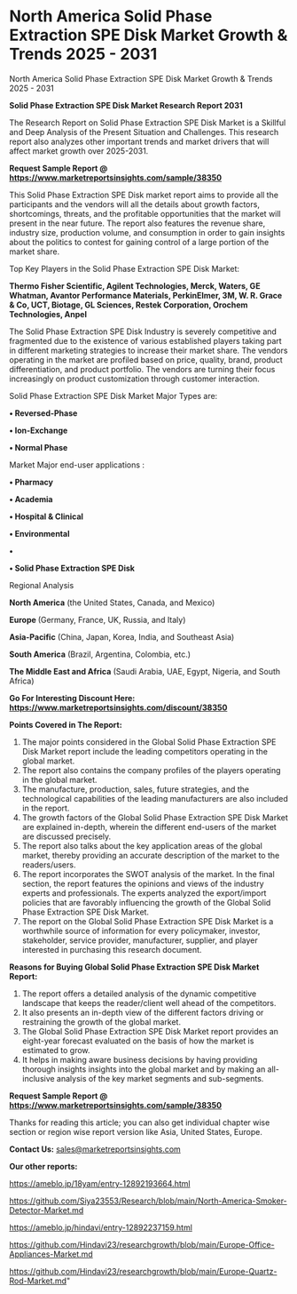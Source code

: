 # North America Solid Phase Extraction SPE Disk Market Growth & Trends 2025 - 2031
North America Solid Phase Extraction SPE Disk Market Growth & Trends 2025 - 2031

<strong>Solid Phase Extraction SPE Disk Market Research Report 2031</strong>

The Research Report on Solid Phase Extraction SPE Disk Market is a Skillful and Deep Analysis of the Present Situation and Challenges. This research report also analyzes other important trends and market drivers that will affect market growth over 2025-2031.

<strong>Request Sample Report @ <a href=https://www.marketreportsinsights.com/sample/38350>https://www.marketreportsinsights.com/sample/38350</a></strong>

This Solid Phase Extraction SPE Disk market report aims to provide all the participants and the vendors will all the details about growth factors, shortcomings, threats, and the profitable opportunities that the market will present in the near future. The report also features the revenue share, industry size, production volume, and consumption in order to gain insights about the politics to contest for gaining control of a large portion of the market share.

Top Key Players in the Solid Phase Extraction SPE Disk Market:

<strong>Thermo Fisher Scientific, Agilent Technologies, Merck, Waters, GE Whatman, Avantor Performance Materials, PerkinElmer, 3M, W. R. Grace & Co, UCT, Biotage, GL Sciences, Restek Corporation, Orochem Technologies, Anpel</strong>

The Solid Phase Extraction SPE Disk Industry is severely competitive and fragmented due to the existence of various established players taking part in different marketing strategies to increase their market share. The vendors operating in the market are profiled based on price, quality, brand, product differentiation, and product portfolio. The vendors are turning their focus increasingly on product customization through customer interaction.

Solid Phase Extraction SPE Disk Market Major Types are:

<strong>•  Reversed-Phase

•  Ion-Exchange

•  Normal Phase</strong>

Market Major end-user applications :

<strong>•  Pharmacy

•  Academia

•  Hospital & Clinical

•  Environmental

•  

•  Solid Phase Extraction SPE Disk</strong>

Regional Analysis

</u><strong><b>North America</b></strong> (the United States, Canada, and Mexico)

<strong><b>Europe </b></strong>(Germany, France, UK, Russia, and Italy)

<strong><b>Asia-Pacific</b></strong> (China, Japan, Korea, India, and Southeast Asia)

<strong><b>South America</b></strong> (Brazil, Argentina, Colombia, etc.)

<strong><b>The Middle East and Africa</b></strong> (Saudi Arabia, UAE, Egypt, Nigeria, and South Africa)

<strong>Go For Interesting Discount Here: <a href=https://www.marketreportsinsights.com/discount/38350>https://www.marketreportsinsights.com/discount/38350</a></strong>

<strong>Points Covered in The Report:</strong>
<ol>
  <li>The major points considered in the Global Solid Phase Extraction SPE Disk Market report include the leading competitors operating in the global market.</li>
  <li>The report also contains the company profiles of the players operating in the global market.</li>
  <li>The manufacture, production, sales, future strategies, and the technological capabilities of the leading manufacturers are also included in the report.</li>
  <li>The growth factors of the Global Solid Phase Extraction SPE Disk Market are explained in-depth, wherein the different end-users of the market are discussed precisely.</li>
  <li>The report also talks about the key application areas of the global market, thereby providing an accurate description of the market to the readers/users.</li>
  <li>The report incorporates the SWOT analysis of the market. In the final section, the report features the opinions and views of the industry experts and professionals. The experts analyzed the export/import policies that are favorably influencing the growth of the Global Solid Phase Extraction SPE Disk Market.</li>
  <li>The report on the Global Solid Phase Extraction SPE Disk Market is a worthwhile source of information for every policymaker, investor, stakeholder, service provider, manufacturer, supplier, and player interested in purchasing this research document.</li>
</ol>
<strong>Reasons for Buying Global Solid Phase Extraction SPE Disk Market Report:</strong>

<ol>
  <li>The report offers a detailed analysis of the dynamic competitive landscape that keeps the reader/client well ahead of the competitors.</li>
  <li>It also presents an in-depth view of the different factors driving or restraining the growth of the global market.</li>
  <li>The Global Solid Phase Extraction SPE Disk Market report provides an eight-year forecast evaluated on the basis of how the market is estimated to grow.</li>
  <li>It helps in making aware business decisions by having providing thorough insights insights into the global market and by making an all-inclusive analysis of the key market segments and sub-segments.</li>
</ol>
<strong>Request Sample Report @ <a href=https://www.marketreportsinsights.com/sample/38350>https://www.marketreportsinsights.com/sample/38350</a></strong>


Thanks for reading this article; you can also get individual chapter wise section or region wise report version like Asia, United States, Europe.

<strong>Contact Us:</strong>
sales@marketreportsinsights.com

<strong>Our other reports:</strong>

<a href=https://ameblo.jp/18yam/entry-12892193664.html>https://ameblo.jp/18yam/entry-12892193664.html</a>

<a href=https://github.com/Siya23553/Research/blob/main/North-America-Smoker-Detector-Market.md>https://github.com/Siya23553/Research/blob/main/North-America-Smoker-Detector-Market.md</a>

<a href=https://ameblo.jp/hindavi/entry-12892237159.html>https://ameblo.jp/hindavi/entry-12892237159.html</a>

<a href=https://github.com/Hindavi23/researchgrowth/blob/main/Europe-Office-Appliances-Market.md>https://github.com/Hindavi23/researchgrowth/blob/main/Europe-Office-Appliances-Market.md</a>

<a href=https://github.com/Hindavi23/researchgrowth/blob/main/Europe-Quartz-Rod-Market.md>https://github.com/Hindavi23/researchgrowth/blob/main/Europe-Quartz-Rod-Market.md</a>"
